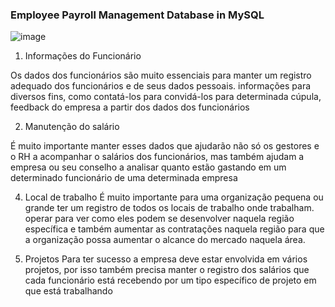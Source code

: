 ### Employee Payroll Management Database in MySQL

![image](https://github.com/EduardoVitorInocencio/employeePayrollManagementSystem/assets/136349773/6dc8e018-b25e-4a57-9300-fdca7de25d3a)

1. Informações do Funcionário
   
Os dados dos funcionários são muito essenciais para manter um registro adequado dos funcionários e de seus dados pessoais.
informações para diversos fins, como contatá-los para convidá-los para determinada cúpula, feedback do
empresa a partir dos dados dos funcionários

2. Manutenção do salário

É muito importante manter esses dados que ajudarão não só os gestores e o RH a acompanhar o
salários dos funcionários, mas também ajudam a empresa ou seu conselho a analisar quanto estão gastando em um
determinado funcionário de uma determinada empresa

4. Local de trabalho
É muito importante para uma organização pequena ou grande ter um registro de todos os locais de trabalho onde trabalham.
operar para ver como eles podem se desenvolver naquela região específica e também aumentar as contratações naquela região
para que a organização possa aumentar o alcance do mercado naquela área.

6. Projetos
Para ter sucesso a empresa deve estar envolvida em vários projetos, por isso também precisa manter o
registro dos salários que cada funcionário está recebendo por um tipo específico de projeto em que está trabalhando
